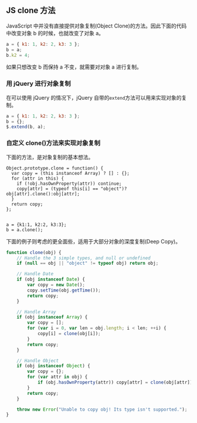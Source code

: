 ## JS clone 方法

JavaScript 中并没有直接提供对象复制(Object Clone)的方法。因此下面的代码中改变对象 b 的时候，也就改变了对象 a。

```js
a = { k1: 1, k2: 2, k3: 3 };
b = a;
b.k2 = 4;
```

如果只想改变 b 而保持 a 不变，就需要对对象 a 进行复制。

### 用 jQuery 进行对象复制

在可以使用 jQuery 的情况下，jQuery 自带的`extend`方法可以用来实现对象的复制。

```js
a = { k1: 1, k2: 2, k3: 3 };
b = {};
$.extend(b, a);
```

### 自定义 clone()方法来实现对象复制

下面的方法，是对象复制的基本想法。

```
Object.prototype.clone = function() {
  var copy = (this instanceof Array) ? [] : {};
  for (attr in this) {
    if (!obj.hasOwnProperty(attr)) continue;
    copy[attr] = (typeof this[i] == "object")?obj[attr].clone():obj[attr];
  }
  return copy;
};


a = {k1:1, k2:2, k3:3};
b = a.clone();
```

下面的例子则考虑的更全面些，适用于大部分对象的深度复制(Deep Copy)。

```js
function clone(obj) {
    // Handle the 3 simple types, and null or undefined
    if (null == obj || "object" != typeof obj) return obj;

    // Handle Date
    if (obj instanceof Date) {
        var copy = new Date();
        copy.setTime(obj.getTime());
        return copy;
    }

    // Handle Array
    if (obj instanceof Array) {
        var copy = [];
        for (var i = 0, var len = obj.length; i < len; ++i) {
            copy[i] = clone(obj[i]);
        }
        return copy;
    }

    // Handle Object
    if (obj instanceof Object) {
        var copy = {};
        for (var attr in obj) {
            if (obj.hasOwnProperty(attr)) copy[attr] = clone(obj[attr]);
        }
        return copy;
    }

    throw new Error("Unable to copy obj! Its type isn't supported.");
}
```
